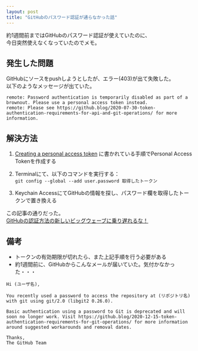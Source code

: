 ```yaml
---
layout: post
title: "GitHubのパスワード認証が通らなかった話"
---
```


約1週間前まではGitHubのパスワード認証が使えていたのに、  
今日突然使えなくなっていたのでメモ。  

## 発生した問題

GitHubにソースをpushしようとしたが、エラー(403)が出て失敗した。  
以下のようなメッセージが出ていた。  

```
remote: Password authentication is temporarily disabled as part of a brownout. Please use a personal access token instead.
remote: Please see https://github.blog/2020-07-30-token-authentication-requirements-for-api-and-git-operations/ for more information.
```

## 解決方法

1. [Creating a personal access token](https://docs.github.com/en/github/authenticating-to-github/keeping-your-account-and-data-secure/creating-a-personal-access-token) に書かれている手順でPersonal Access Tokenを作成する  

1. Terminalにて、以下のコマンドを実行する：  
`git config --global --add user.password 取得したトークン`
1. Keychain AccessにてGitHubの情報を探し、パスワード欄を取得したトークンで置き換える

この記事の通りだった。  
[GitHubの認証方法の新しいビッグウェーブに乗り遅れるな！](https://qiita.com/kanta_yamaoka/items/1a59892028b9c422df22)

## 備考

+ トークンの有効期限が切れたら、また上記手順を行う必要がある
+ 約1週間前に、GitHubからこんなメールが届いていた。気付かなかった・・・  

```
Hi (ユーザ名),

You recently used a password to access the repository at (リポジトリ名) with git using git/2.0 (libgit2 0.26.0).

Basic authentication using a password to Git is deprecated and will soon no longer work. Visit https://github.blog/2020-12-15-token-authentication-requirements-for-git-operations/ for more information around suggested workarounds and removal dates.

Thanks,
The GitHub Team
```